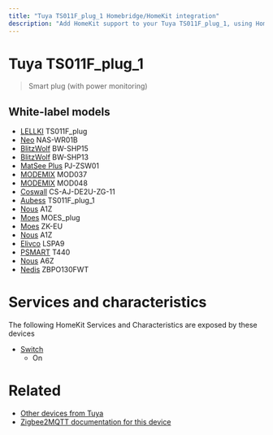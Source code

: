 ```yaml
---
title: "Tuya TS011F_plug_1 Homebridge/HomeKit integration"
description: "Add HomeKit support to your Tuya TS011F_plug_1, using Homebridge, Zigbee2MQTT and homebridge-z2m."
---
```

<!---
This file has been GENERATED using src/docgen/docgen.ts
DO NOT EDIT THIS FILE MANUALLY!
-->
# Tuya TS011F_plug_1
> Smart plug (with power monitoring)


## White-label models
* [LELLKI](../index.md#lellki) TS011F_plug
* [Neo](../index.md#neo) NAS-WR01B
* [BlitzWolf](../index.md#blitzwolf) BW-SHP15
* [BlitzWolf](../index.md#blitzwolf) BW-SHP13
* [MatSee Plus](../index.md#matsee_plus) PJ-ZSW01
* [MODEMIX](../index.md#modemix) MOD037
* [MODEMIX](../index.md#modemix) MOD048
* [Coswall](../index.md#coswall) CS-AJ-DE2U-ZG-11
* [Aubess](../index.md#aubess) TS011F_plug_1
* [Nous](../index.md#nous) A1Z
* [Moes](../index.md#moes) MOES_plug
* [Moes](../index.md#moes) ZK-EU
* [Nous](../index.md#nous) A1Z
* [Elivco](../index.md#elivco) LSPA9
* [PSMART](../index.md#psmart) T440
* [Nous](../index.md#nous) A6Z
* [Nedis](../index.md#nedis) ZBPO130FWT

# Services and characteristics
The following HomeKit Services and Characteristics are exposed by
these devices

* [Switch](../../switch.md)
  * On


# Related
* [Other devices from Tuya](../index.md#tuya)
* [Zigbee2MQTT documentation for this device](https://www.zigbee2mqtt.io/devices/TS011F_plug_1.html)